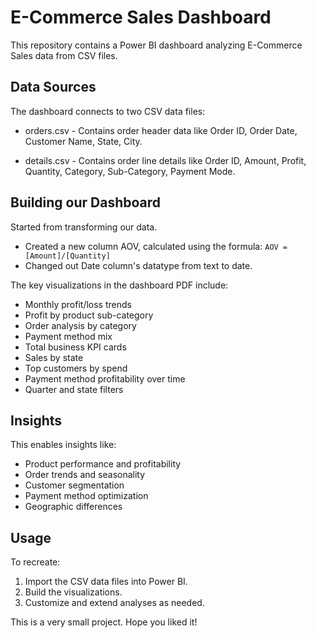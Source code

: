# E-Commerce Sales Dashboard

This repository contains a Power BI dashboard analyzing E-Commerce Sales data from CSV files.

## Data Sources

The dashboard connects to two CSV data files:

- orders.csv - Contains order header data like Order ID, Order Date, Customer Name, State, City. 

- details.csv - Contains order line details like Order ID, Amount, Profit, Quantity, Category, Sub-Category, Payment Mode.
 
## Building our Dashboard 

Started from transforming our data. 

- Created a new column AOV, calculated using the formula:
  ```AOV = [Amount]/[Quantity]```
- Changed out Date column's datatype from text to date.

The key visualizations in the dashboard PDF include:

- Monthly profit/loss trends
- Profit by product sub-category 
- Order analysis by category
- Payment method mix  
- Total business KPI cards
- Sales by state 
- Top customers by spend
- Payment method profitability over time
- Quarter and state filters

## Insights

This enables insights like:

- Product performance and profitability
- Order trends and seasonality  
- Customer segmentation
- Payment method optimization
- Geographic differences

## Usage

To recreate:

1. Import the CSV data files into Power BI.
2. Build the visualizations.
3. Customize and extend analyses as needed.

This is a very small project. Hope you liked it!
